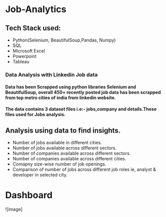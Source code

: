 # Job-Analytics
## Tech Stack used: 
- Python(Selenium, BeautifulSoup,Pandas, Numpy)
- SQL
- Microsoft Excel
- Powerpoint
- Tableau
### Data Analysis with Linkedin Job data
#### Data has been Scrapped using python libraries Selenium and BeautifulSoup, overall 450+ recently posted job data has been scrapped from top metro cities of india from linkedin website.
#### The data contains 3 dataset files i.e:- jobs,company and details.These files used for Jobs analysis.
## Analysis using data to find insights.
- Number of jobs available in different cities.
- Number of jobs available across different sectors.
- Number of companies available across different sectors.
- Number of companies available across different cities.
- Comapny size-wise number of job openings.
- Comparison of number of jobs across different job roles ie, analyst & developer in selected city.
# Dashboard
![image]
